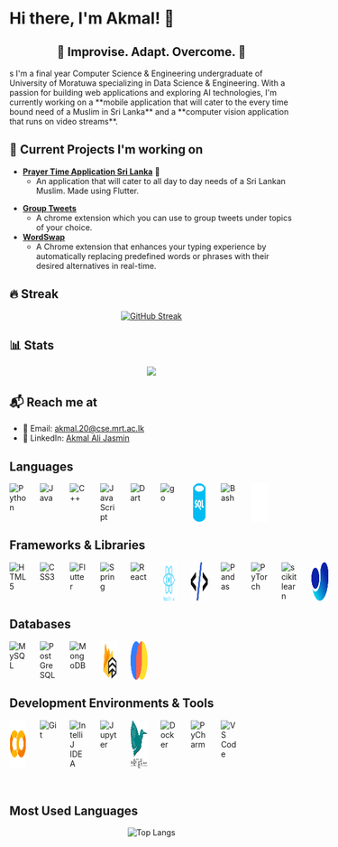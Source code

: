 # Hi there, I'm Akmal! 👋

<div align="center">
  <h2>🚀 Improvise. Adapt. Overcome. 🚀</h2>
</div>
s
I'm a final year Computer Science & Engineering undergraduate of University of Moratuwa specializing in Data Science & Engineering. With a passion for building web applications and exploring AI technologies, I'm currently working on a **mobile application that will cater to the every time bound need of a Muslim in Sri Lanka** and a **computer vision application that runs on video streams**.

## 🚧 Current Projects I'm working on

- [**Prayer Time Application Sri Lanka**](https://github.com/jasminaaa20/flutter-prayer-time) 📝
  - An application that will cater to all day to day needs of a Sri Lankan Muslim. Made using Flutter.
<!--
- [**Focus on me**](https://github.com/jasminaaa20/focus-on-me) 🌌
  - This project focuses on (pun intended) building an application that runs on a video stream and focus on a select person and blur others who may appear on the screen. This project also aims to act as an automated exam proctoring tool.
- [**Offside finder**](https://github.com/jasminaaa20/offside-finder)
  - A computer vision project to automatically detect if the offside rule in Football is violated.
-->
- [**Group Tweets**](https://github.com/jasminaaa20/group-tweets)
  - A chrome extension which you can use to group tweets under topics of your choice.
- [**WordSwap**](https://github.com/jasminaaa20/group-tweets)
  - A Chrome extension that enhances your typing experience by automatically replacing predefined words or phrases with their desired alternatives in real-time.


## 🔥 Streak

<div align="center">
  <a href="https://git.io/streak-stats">
    <img src="https://streak-stats.demolab.com/?user=jasminaaa20" alt="GitHub Streak" />
  </a>
</div>


## 📊 Stats
<div align="center">
  <a href=https://github.com/anuraghazra/github-readme-stats>
    <img src="https://github-readme-stats.vercel.app/api?username=jasminaaa20&show_icons=true&hide_title=true">
  </a>
</div>

## 📬 Reach me at

- 📧 Email: <akmal.20@cse.mrt.ac.lk>
- 🔗 LinkedIn: [Akmal Ali Jasmin](https://www.linkedin.com/in/akmal-ali-jasmin-36aa55237)

## Languages

<div style="display: flex;">
  <img src="https://cdn.jsdelivr.net/gh/devicons/devicon@latest/icons/python/python-original.svg" width="30" alt="Python" title="Python">&nbsp;&nbsp;&nbsp;&nbsp;&nbsp;&nbsp;
  <img src="https://cdn.jsdelivr.net/gh/devicons/devicon@latest/icons/java/java-original.svg" width="30" alt="Java" title="Java">&nbsp;&nbsp;&nbsp;&nbsp;&nbsp;&nbsp;
  <img src="https://cdn.jsdelivr.net/gh/devicons/devicon@latest/icons/cplusplus/cplusplus-original.svg" width="30" alt="C++" title="C++">&nbsp;&nbsp;&nbsp;&nbsp;&nbsp;&nbsp;
  <img src="https://cdn.jsdelivr.net/gh/devicons/devicon@latest/icons/javascript/javascript-original.svg" width="30" alt="JavaScript" title="JavaScript">&nbsp;&nbsp;&nbsp;&nbsp;&nbsp;&nbsp;
  <img src="https://cdn.jsdelivr.net/gh/devicons/devicon@latest/icons/dart/dart-original.svg" width="30" alt="Dart" title="Dart">&nbsp;&nbsp;&nbsp;&nbsp;&nbsp;&nbsp;
  <img src="https://cdn.jsdelivr.net/gh/devicons/devicon@latest/icons/go/go-original.svg" width="30" alt="go" title="go">&nbsp;&nbsp;&nbsp;&nbsp;&nbsp;&nbsp;
  <img src="src/sql.svg" width="30" alt="SQL" title="SQL">&nbsp;&nbsp;&nbsp;&nbsp;&nbsp;&nbsp;
  <img src="https://cdn.jsdelivr.net/gh/devicons/devicon@latest/icons/bash/bash-original.svg" width="30" alt="Bash" title="Bash">&nbsp;&nbsp;&nbsp;&nbsp;&nbsp;&nbsp;
  <img src="src/markdown.svg" width="30" alt="Markdown" title="Markdown">&nbsp;&nbsp;&nbsp;&nbsp;&nbsp;&nbsp;
  
</div>

## Frameworks & Libraries

<div style="display: flex;">
  <img src="https://cdn.jsdelivr.net/gh/devicons/devicon@latest/icons/html5/html5-original.svg" width="30" alt="HTML5" title="HTML5">&nbsp;&nbsp;&nbsp;&nbsp;&nbsp;&nbsp;
  <img src="https://cdn.jsdelivr.net/gh/devicons/devicon@latest/icons/css3/css3-original.svg" width="30" alt="CSS3" title="CSS3">&nbsp;&nbsp;&nbsp;&nbsp;&nbsp;&nbsp;
  <img src="https://cdn.jsdelivr.net/gh/devicons/devicon@latest/icons/flutter/flutter-original.svg" width="30" alt="Flutter" title="Flutter">&nbsp;&nbsp;&nbsp;&nbsp;&nbsp;&nbsp;
  <img src="https://cdn.jsdelivr.net/gh/devicons/devicon@latest/icons/spring/spring-original.svg" width="30" alt="Spring" title="Spring">&nbsp;&nbsp;&nbsp;&nbsp;&nbsp;&nbsp;
  <img src="https://cdn.jsdelivr.net/gh/devicons/devicon@latest/icons/react/react-original.svg" width="30" alt="React" title="React">&nbsp;&nbsp;&nbsp;&nbsp;&nbsp;&nbsp;
  <img src="src/react-native.svg" width="30" alt="React Native" title="React Native">&nbsp;&nbsp;&nbsp;&nbsp;&nbsp;&nbsp;
  <img src="src\htmx.svg" width="30" alt="HTMX" title="HTMX">&nbsp;&nbsp;&nbsp;&nbsp;&nbsp;&nbsp;
  <img src="https://cdn.jsdelivr.net/gh/devicons/devicon@latest/icons/pandas/pandas-original.svg" width="30" alt="Pandas" title="Pandas">&nbsp;&nbsp;&nbsp;&nbsp;&nbsp;&nbsp;
  <img src="https://cdn.jsdelivr.net/gh/devicons/devicon@latest/icons/pytorch/pytorch-original.svg" width="30" alt="PyTorch" title="PyTorch">&nbsp;&nbsp;&nbsp;&nbsp;&nbsp;&nbsp;
  <img src="https://cdn.jsdelivr.net/gh/devicons/devicon@latest/icons/scikitlearn/scikitlearn-original.svg" width="30" alt="scikitlearn" title="scikitlearn">&nbsp;&nbsp;&nbsp;&nbsp;&nbsp;&nbsp;
  <img src="src/Ultralytics-yolo.svg" width="30" alt="YOLO" title="YOLO">&nbsp;&nbsp;&nbsp;&nbsp;&nbsp;&nbsp;
</div>

## Databases

<div style="display: flex;">
  <img src="https://cdn.jsdelivr.net/gh/devicons/devicon@latest/icons/mysql/mysql-original.svg" width="30" alt="MySQL" title="MySQL">&nbsp;&nbsp;&nbsp;&nbsp;&nbsp;&nbsp;
  <img src="https://cdn.jsdelivr.net/gh/devicons/devicon@latest/icons/postgresql/postgresql-original.svg" width="30" alt="PostGreSQL" title="PostGreSQL">&nbsp;&nbsp;&nbsp;&nbsp;&nbsp;&nbsp;
  <img src="https://cdn.jsdelivr.net/gh/devicons/devicon@latest/icons/mongodb/mongodb-original.svg" width="30" alt="MongoDB" title="MongoDB">&nbsp;&nbsp;&nbsp;&nbsp;&nbsp;&nbsp;
  <img src="src/firestore.svg" width="30" alt="Firestore" title="Firestore">&nbsp;&nbsp;&nbsp;&nbsp;&nbsp;&nbsp;
  <img src="src/chroma.svg" width="30" alt="Chroma" title="Chroma">&nbsp;&nbsp;&nbsp;&nbsp;&nbsp;&nbsp;
</div>

## Development Environments & Tools

<div style="display: flex;">
  <img src="src/colab.svg" width="30" alt="Colab" title="Colab">&nbsp;&nbsp;&nbsp;&nbsp;&nbsp;&nbsp;
  <img src="https://cdn.jsdelivr.net/gh/devicons/devicon@latest/icons/git/git-original.svg" width="30" alt="Git" title="Git">&nbsp;&nbsp;&nbsp;&nbsp;&nbsp;&nbsp;
  <img src="https://cdn.jsdelivr.net/gh/devicons/devicon@latest/icons/intellij/intellij-original.svg" width="30" alt="IntelliJ IDEA" title="IntelliJ IDEA">&nbsp;&nbsp;&nbsp;&nbsp;&nbsp;&nbsp;
  <img src="https://cdn.jsdelivr.net/gh/devicons/devicon@latest/icons/jupyter/jupyter-original.svg" width="30" alt="Jupyter" title="Jupyter">&nbsp;&nbsp;&nbsp;&nbsp;&nbsp;&nbsp;
  <img src="src/latex.svg" width="30" alt="LaTeX" title="LaTeX">&nbsp;&nbsp;&nbsp;&nbsp;&nbsp;&nbsp;
  <img src="https://cdn.jsdelivr.net/gh/devicons/devicon@latest/icons/docker/docker-original.svg" width="30" alt="Docker" title="Docker">&nbsp;&nbsp;&nbsp;&nbsp;&nbsp;&nbsp;
  <img src="https://cdn.jsdelivr.net/gh/devicons/devicon@latest/icons/pycharm/pycharm-original.svg" width="30" alt="PyCharm" title="PyCharm">&nbsp;&nbsp;&nbsp;&nbsp;&nbsp;&nbsp;
  <img src="https://cdn.jsdelivr.net/gh/devicons/devicon@latest/icons/vscode/vscode-original.svg" width="30" alt="VS Code" title="VS Code">&nbsp;&nbsp;&nbsp;
</div>
<br>
<br>

## Most Used Languages

<p align="center">
  <img src="https://github-readme-stats.vercel.app/api/top-langs/?username=jasminaaa20&hide=vhdl,jupyter%20notebook,tcl,html,batchfile,cmake,c" alt="Top Langs" />
</p>

<!--
**jasminaaa20/jasminaaa20** is a ✨ _special_ ✨ repository because its `README.md` (this file) appears on your GitHub profile.

Here are some ideas to get you started:

- 🔭 I’m currently working on ...
- 🌱 I’m currently learning ...
- 👯 I’m looking to collaborate on ...
- 🤔 I’m looking for help with ...
- 💬 Ask me about ...
- 📫 How to reach me: ...
- 😄 Pronouns: ...
- ⚡ Fun fact: ...

* 🔭 I'm currently working on a full stack blog application.
* 🙈 I'm currently learning the MERN stack. i.e. MongoDB, Express, React and Node.js.
* 👁 My interests lie in the area of computer vision.
* 📫 Reach me @ akmal.20@cse.mrt.ac.lk.
-->
